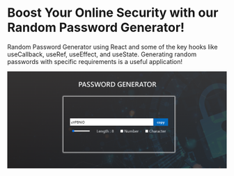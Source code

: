 # Boost Your Online Security with our Random Password Generator!

Random Password Generator using React and some of the key hooks like useCallback, useRef, useEffect, and useState. Generating random passwords with specific requirements is a useful application!


<img src="./src/password-generator.png"  width:600px>